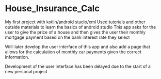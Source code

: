 # House_Insurance_Calc

My first project with kotlin/android studio/xml
Used tutorials and other outside materials to learn the basics of android studio
This app asks for the user to give the price of a house and then gives the user their monthly mortgage payment based on the bank interest rate they select

Willl later develop the user interface of this app and also add a page that allows for the calculation of monthly car payments given the correct information.

Development of the user interface has been delayed due to the start of a new personal project
